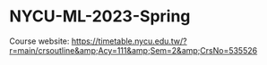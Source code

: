 # NYCU-ML-2023-Spring
Course website: https://timetable.nycu.edu.tw/?r=main/crsoutline&amp;Acy=111&amp;Sem=2&amp;CrsNo=535526
